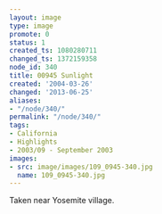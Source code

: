 ```yaml
---
layout: image
type: image
promote: 0
status: 1
created_ts: 1080280711
changed_ts: 1372159358
node_id: 340
title: 00945 Sunlight
created: '2004-03-26'
changed: '2013-06-25'
aliases:
- "/node/340/"
permalink: "/node/340/"
tags:
- California
- Highlights
- 2003/09 - September 2003
images:
- src: image/images/109_0945-340.jpg
  name: 109_0945-340.jpg
---
```

Taken near Yosemite village.
